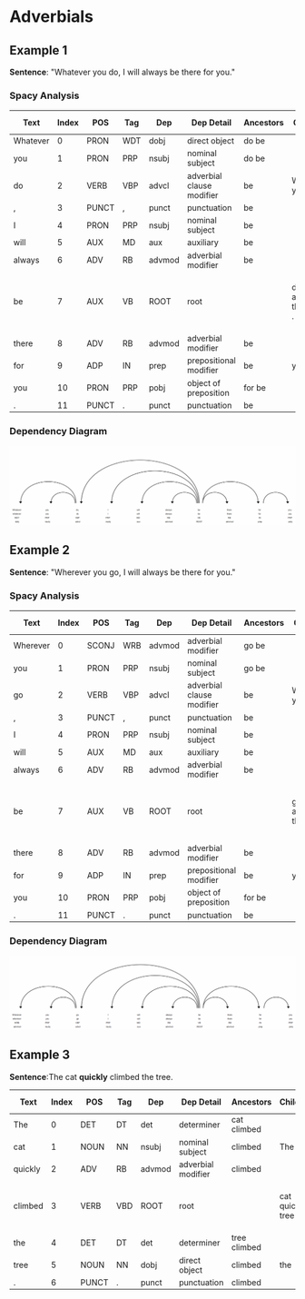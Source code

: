 # Adverbials


## Example 1

__Sentence__: "Whatever you do, I will always be there for you."


### Spacy Analysis

| Text         | Index  | POS      | Tag      | Dep      | Dep Detail               | Ancestors            | Children   | Token Head   | Sub Tree     |
| ------ | ------ | ---- | ------- | ------- | --------- |  ------- | ------- | ------- | ------- |
| Whatever     | 0      | PRON     | WDT      | dobj     | direct object            | do be                |            |  do           |  Whatever     |
| you          | 1      | PRON     | PRP      | nsubj    | nominal subject          | do be                |            |  do           |  you          |
| do           | 2      | VERB     | VBP      | advcl    | adverbial clause modifier | be                   | Whatever you |  be           |  Whatever you do |
| ,            | 3      | PUNCT    | ,        | punct    | punctuation              | be                   |            |  be           |  ,            |
| I            | 4      | PRON     | PRP      | nsubj    | nominal subject          | be                   |            |  be           |  I            |
| will         | 5      | AUX      | MD       | aux      | auxiliary                | be                   |            |  be           |  will         |
| always       | 6      | ADV      | RB       | advmod   | adverbial modifier       | be                   |            |  be           |  always       |
| be           | 7      | AUX      | VB       | ROOT     | root                     |                      | do , I will always there for . |  be           |  Whatever you do , I will always be there for you . |
| there        | 8      | ADV      | RB       | advmod   | adverbial modifier       | be                   |            |  be           |  there        |
| for          | 9      | ADP      | IN       | prep     | prepositional modifier   | be                   | you        |  be           |  for you      |
| you          | 10     | PRON     | PRP      | pobj     | object of preposition    | for be               |            |  for          |  you          |
| .            | 11     | PUNCT    | .        | punct    | punctuation              | be                   |            |  be           |  .            |

### Dependency Diagram

![image](PNGs/whatever_you_do.png)


## Example 2

__Sentence__: "Wherever you go, I will always be there for you."

### Spacy Analysis

| Text         | Index  | POS      | Tag      | Dep      | Dep Detail               | Ancestors            | Children   | Token Head   | Sub Tree     |
| ------ | ------ | ---- | ------- | ------- | --------- |  ------- | ------- | ------- | ------- |
| Wherever     | 0      | SCONJ    | WRB      | advmod   | adverbial modifier       | go be                |            |  go           |  Wherever     |
| you          | 1      | PRON     | PRP      | nsubj    | nominal subject          | go be                |            |  go           |  you          |
| go           | 2      | VERB     | VBP      | advcl    | adverbial clause modifier | be                   | Wherever you |  be           |  Wherever you go |
| ,            | 3      | PUNCT    | ,        | punct    | punctuation              | be                   |            |  be           |  ,            |
| I            | 4      | PRON     | PRP      | nsubj    | nominal subject          | be                   |            |  be           |  I            |
| will         | 5      | AUX      | MD       | aux      | auxiliary                | be                   |            |  be           |  will         |
| always       | 6      | ADV      | RB       | advmod   | adverbial modifier       | be                   |            |  be           |  always       |
| be           | 7      | AUX      | VB       | ROOT     | root                     |                      | go , I will always there for . |  be           |  Wherever you go , I will always be there for you . |
| there        | 8      | ADV      | RB       | advmod   | adverbial modifier       | be                   |            |  be           |  there        |
| for          | 9      | ADP      | IN       | prep     | prepositional modifier   | be                   | you        |  be           |  for you      |
| you          | 10     | PRON     | PRP      | pobj     | object of preposition    | for be               |            |  for          |  you          |
| .            | 11     | PUNCT    | .        | punct    | punctuation              | be                   |            |  be           |  .            |

### Dependency Diagram

![image](PNGs/wherever_you_go.png)

## Example 3

__Sentence__:The cat __quickly__ climbed the tree.

| Text         | Index  | POS      | Tag      | Dep      | Dep Detail               | Ancestors            | Children   | Token Head   | Sub Tree     |
| ------ | ------ | ---- | ------- | ------- | --------- |  ------- | ------- | ------- | ------- |
| The          | 0      | DET      | DT       | det      | determiner               | cat climbed          |            |  cat          |  The          |
| cat          | 1      | NOUN     | NN       | nsubj    | nominal subject          | climbed              | The        |  climbed      |  The cat      |
| quickly      | 2      | ADV      | RB       | advmod   | adverbial modifier       | climbed              |            |  climbed      |  quickly      |
| climbed      | 3      | VERB     | VBD      | ROOT     | root                     |                      | cat quickly tree . |  climbed      |  The cat quickly climbed the tree . |
| the          | 4      | DET      | DT       | det      | determiner               | tree climbed         |            |  tree         |  the          |
| tree         | 5      | NOUN     | NN       | dobj     | direct object            | climbed              | the        |  climbed      |  the tree     |
| .            | 6      | PUNCT    | .        | punct    | punctuation              | climbed              |            |  climbed      |  .            |